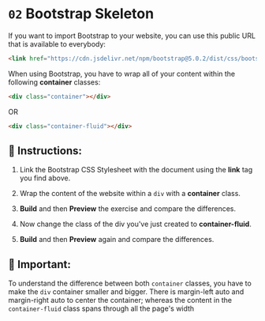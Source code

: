 # `02` Bootstrap Skeleton

If you want to import Bootstrap to your website, you can use this public URL that is available to everybody:

```html
<link href="https://cdn.jsdelivr.net/npm/bootstrap@5.0.2/dist/css/bootstrap.min.css" rel="stylesheet" integrity="sha384-EVSTQN3/azprG1Anm3QDgpJLIm9Nao0Yz1ztcQTwFspd3yD65VohhpuuCOmLASjC" crossorigin="anonymous">
```


When using Bootstrap, you have to wrap all of your content within the following **container** classes:

```html
<div class="container"></div>
```
OR

```html
<div class="container-fluid"></div>
```


## 📝 Instructions:

1. Link the Bootstrap CSS Stylesheet with the document using the **link** tag you find above.

2. Wrap the content of the website within a `div` with a **container** class.

3. **Build** and then **Preview** the exercise and compare the differences.

4. Now change the class of the div you've just created to **container-fluid**.

5. **Build** and then **Preview** again and compare the differences.


## :mag_right: Important:

To understand the difference between both `container` classes, you have to make the `div` container smaller and bigger. There is margin-left auto and margin-right auto to center the container; whereas the content in the `container-fluid` class spans through all the page's width

